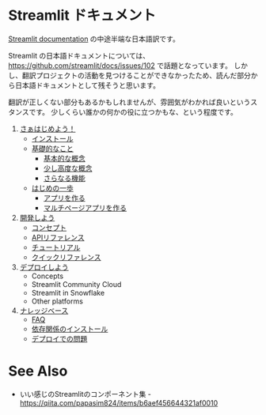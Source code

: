 # Streamlit ドキュメント

[Streamlit documentation](https://docs.streamlit.io/) の中途半端な日本語訳です。    

Streamlit の日本語ドキュメントについては、https://github.com/streamlit/docs/issues/102 で話題となっています。
しかし、翻訳プロジェクトの活動を見つけることができなかったため、読んだ部分から日本語ドキュメントとして残そうと思います。

翻訳が正しくない部分もあるかもしれませんが、雰囲気がわかれば良いというスタンスです。
少しくらい誰かの何かの役に立つかもな、という程度です。

1. [さぁはじめよう！](/contents/get-started)
   + [インストール](/contents/get-started/installation.md)
   + [基礎的なこと](/contents/get-started/fundamentals/)
       - [基本的な概念](/contents/get-started/fundamentals/main-concepts.md)
       - [少し高度な概念](/contents/get-started/fundamentals/advanced-concepts.md)
       - [さらなる機能](/contents/get-started/fundamentals/additional-features.md)
   + [はじめの一歩](/contents/get-started/tutorials)
       -  [アプリを作る](/contents/get-started/tutorials/create-an-app.md)
       -  [マルチページアプリを作る](/contents/get-started/tutorials/create-a-multi-page-app.md)
2. [開発しよう](/contents/develop)
   + [コンセプト](/contents/develop/concepts)
   + [APIリファレンス](/contents/develop/api-reference)
   + [チュートリアル](/contents/develop/tutorials)
   + [クイックリファレンス](/contents/develop/quick-reference)
4. [デプロイしよう](/contents/deploy)
   + Concepts
   + Streamlit Community Cloud
   + Streamlit in Snowflake
   + Other platforms
5. [ナレッジベース](/contents/kb)
   + [FAQ](/contents/kb/FAQ)
   + [依存関係のインストール](/contents/kb/dependencies)
   + [デプロイでの問題](/contents/kb/deployments)

# See Also
+ いい感じのStreamlitのコンポーネント集 - https://qiita.com/papasim824/items/b6aef456644321af0010
